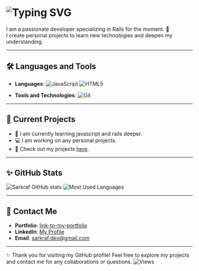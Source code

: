 # ![Typing SVG](https://readme-typing-svg.demolab.com?font=Fira+Code&weight=900&size=35&duration=4500&pause=1000&color=DC100FD4&vCenter=true&width=710&height=70&lines=%F0%9F%91%8B+Welcome+to+my+GitHub+Profile+!;Feel+free+to+explore+my+projects)

I am a passionate developer specializing in Rails for the moment. 🚀<br>
I create personal projects to learn new technologies and deepen my understanding.

---

## 🛠️ Languages and Tools

- **Languages**:
  ![JavaScript](https://img.shields.io/badge/JavaScript-F7DF1E?style=flat&logo=javascript&logoColor=black)
  ![HTML5](https://img.shields.io/badge/HTML5-E34F26?style=flat&logo=html5&logoColor=white)

- **Tools and Technologies**:
  ![Git](https://img.shields.io/badge/Git-F05032?style=flat&logo=git&logoColor=white)

---

## 🔭 Current Projects

- 🌱 I am currently learning javascript and rails deeper.
- 💻 I am working on any personal projects.
- 🔗 Check out my projects [here](https://github.com/Sarkraf?tab=repositories).

---

## ✨ GitHub Stats

![Sarkraf GitHub stats](https://github-readme-stats.vercel.app/api?username=Sarkraf&show_icons=true&theme=radical)
![Most Used Languages](https://github-readme-stats.vercel.app/api/top-langs/?username=Sarkraf&layout=compact&theme=radical)

---

## 🤝 Contact Me

- **Portfolio**: [link-to-my-portfolio](https://img.freepik.com/vecteurs-libre/bientot-texte-fond-sombre-lever-soleil-abstrait-effet-mouvement_157027-1073.jpg?t=st=1731857566~exp=1731861166~hmac=adc7c7b9e6110598dceb4418b75c27dbfd4ebe5afa3b2687f96be2b7fe8bd19b&w=1380)
- **LinkedIn**: [My Profile](https://www.linkedin.com/in/arnaud-floriani-developpeur/)
- **Email**: sarkraf.dev@gmail.com

---

✨ Thank you for visiting my GitHub profile! Feel free to explore my projects and contact me for any collaborations or questions.
![Views](https://komarev.com/ghpvc/?username=Sarkraf&color=red&style=plastic&label=test)

<!-- center element  -->
<p align="center"></p>
